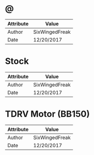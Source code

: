 # @
| Attribute | Value |
| ---  | ---     |
| Author | SixWingedFreak |
| Date | 12/20/2017 |
# Stock
| Attribute | Value |
| ---  | ---     |
| Author | SixWingedFreak |
| Date | 12/20/2017 |
# TDRV Motor (BB150)
| Attribute | Value |
| ---  | ---     |
| Author | SixWingedFreak |
| Date | 12/20/2017 |
